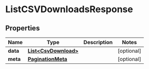 

# ListCSVDownloadsResponse

## Properties

Name | Type | Description | Notes
------------ | ------------- | ------------- | -------------
**data** | [**List&lt;CsvDownload&gt;**](CsvDownload.md) |  |  [optional]
**meta** | [**PaginationMeta**](PaginationMeta.md) |  |  [optional]



